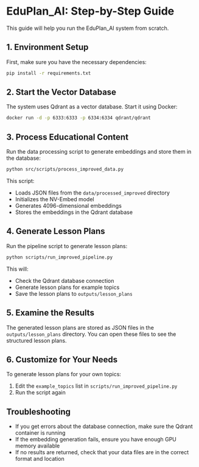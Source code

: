 # EduPlan_AI: Step-by-Step Guide

This guide will help you run the EduPlan_AI system from scratch.

## 1. Environment Setup

First, make sure you have the necessary dependencies:

```bash
pip install -r requirements.txt
```

## 2. Start the Vector Database

The system uses Qdrant as a vector database. Start it using Docker:

```bash
docker run -d -p 6333:6333 -p 6334:6334 qdrant/qdrant
```

## 3. Process Educational Content

Run the data processing script to generate embeddings and store them in the database:

```bash
python src/scripts/process_improved_data.py
```

This script:
- Loads JSON files from the `data/processed_improved` directory
- Initializes the NV-Embed model
- Generates 4096-dimensional embeddings
- Stores the embeddings in the Qdrant database

## 4. Generate Lesson Plans

Run the pipeline script to generate lesson plans:

```bash
python scripts/run_improved_pipeline.py
```

This will:
- Check the Qdrant database connection
- Generate lesson plans for example topics
- Save the lesson plans to `outputs/lesson_plans`

## 5. Examine the Results

The generated lesson plans are stored as JSON files in the `outputs/lesson_plans` directory. You can open these files to see the structured lesson plans.

## 6. Customize for Your Needs

To generate lesson plans for your own topics:

1. Edit the `example_topics` list in `scripts/run_improved_pipeline.py`
2. Run the script again

## Troubleshooting

- If you get errors about the database connection, make sure the Qdrant container is running
- If the embedding generation fails, ensure you have enough GPU memory available
- If no results are returned, check that your data files are in the correct format and location
